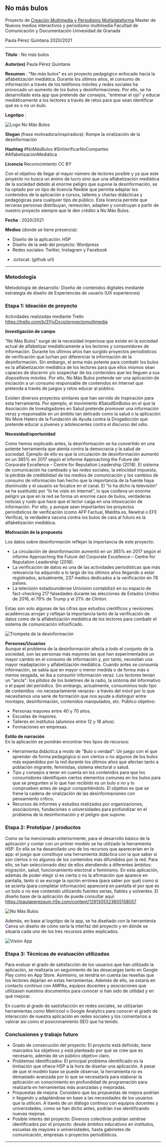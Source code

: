 ## No más bulos  

Proyecto de [Creación Multimedia y Periodismo Multiplataforma](https://github.com/mgea/PeriodismoMultimedia)
Master de Nuevos medios interactivos y periodismo multimedia
Facultad de Comunicación y Documentación
Univesidad de Granada 

Paula Pérez Quintana 2020/2021

----

**Titulo** : No más bulos

**Autor(es)** Paula Pérez Quintana

**Resumen** : "No más bulos" es un proyecto pedagógico enfocado hacia la alfabetización mediática. Durante los últimos años, el consumo de información a través de los teléfonos móviles y redes sociales ha provocado un aumento de los bulos y desinformaciones. Por ello, se ha desarrollado esta app que pretende dar consejos, "entrenar el ojo" y educar mediáticamente a los lectores a través de retos para que sean identificar qué es o no un bulo. 

**Logotipo** :

![Logo No Más Bulos](https://user-images.githubusercontent.com/82604710/117575655-0bfb1080-b0e3-11eb-8e12-692d03d27929.png)


**Slogan** (frase motivadora/inspiradora): Rompe la viralización de la desinformación

**Hashtag**  #NoMásBulos #SinVerificarNoCompartes #AlfabetizaciónMediática

**Licencia**    Reconocimiento CC BY

Con el objetivo de llegar al mayor número de lectores posible y ya que este proyecto no busca un ánimo de lucro sino que una alfabetización mediática de la sociedad debido al enorme peligro que supone la desinformación, se ha optado por un tipo de licencia flexible que permita adaptar los contenidos de la aplicación a cursos, talleres y charlas didácticas y pedagógicas para cualquier tipo de público. Esta licencia permite que terceras personas distribuyan, remezclen, adapten y construyan a partir de nuestro proyecto siempre que le den crédito a No Más Bulos. 

**Fecha** : 2020/2021

**Medios** (donde se tiene presencia): 
- Diseño de la aplicación: H5P
- Diseño de la web del proyecto: Wordpress
- Redes sociales: Twitter, Instagram y Facebook


*  :octocat: (github url) 

--- 

### Metodología

Metodología de desarrollo: Diseño de contenidos digitales mediante estrategia de diseño de Experiencias de usuario (UX experiences) 

### Etapa 1: Ideación de proyecto 

Actividades realizadas mediante Trello https://trello.com/b/3YjvDccp/proyectomultimedia

**Investigación de campo**   

"No Más Bulos" surge de la necesidad imperiosa que existe en la sociedad actual de alfabetizar mediáticamente a los lectores y consumidores de información. Durante los últimos años han surgido proyectos periodísticos de verificación que luchan por diferenciar la información de la desinformación. Sin embargo, el arma más potente para combatir los bulos es la alfabetización mediática de los lectores para que ellos mismos sean capaces de discernir y/o sospechar de los contenidos que les lleguen a sus dispositivos móviles. Por ello, No Más Bulos pretende ser una aplicación de iniciación a un consumo responsable de contenidos en Internet que pretenda a través de juegos y retos educar al público. 

Existen diversos proyectos similares que han servido de inspiración para esta herramienta. Por ejemplo, el movimiento #SaludSinBulos en el que la Asociación de Investigadores en Salud pretende promover una información veraz y responsable en un ámbito tan delicado como la salud o la aplicación No More Haters de la Fundación de Ayuda contra la Drogadicción que pretende educar a jóvenes y adolescentes contra el discurso del odio. 


**Necesidad/oportunidad** 

Como hemos explicado antes, la desinformación se ha convertido en una potente herramienta que atenta contra la democracia y la salud de sociedad. Ejemplo de ello es que la circulación de desinformación aumentó en un 365% en 2017 según el informe Approaching the Future del Corporate Excellence – Centre for Reputation Leadership (2018). El sistema de comunicación ha cambiado y las redes sociales, la velocidad impuesta, la pérdida de credibilidad de los medios de comunicación y los cambios de consumo de información han hecho que la importancia de la fuente haya disminuido y el usuario se focalice en el canal. El “lo ha dicho la televisión” se ha sustituido por “lo he visto en Internet”, lo que conlleva un enorme peligro ya que en la red se forma un enorme caos de bulos, verdaderas noticias y ruido que hace que el lector caiga en una intoxicación de información. Por ello, y aunque sean importantes los proyectos periodísticos de verificación (como AFP Factual, Maldita.es, Newtral o EFE Verifica), la verdadera vacuna contra los bulos de cara al futuro es la alfabetización mediática.

**Motivación de la propuesta** 

Los datos sobre desinformación reflejan la importancia de este proyecto:
- La circulación de desinformación aumentó en un 365% en 2017 según el informe Approaching the Future del Corporate Excellence – Centre for Reputation Leadership (2018).
- La verificación de datos es una de las actividades periodísticas que más relevancia ha adquirido a lo largo de los últimos años llegando a estar registrados, actualmente, 237 medios dedicados a la verificación en 78 países.
- La televisión estadounidense Univision contabilizó en su espacio de fact-checking 217 falsedades durante las elecciones de Estados Unidos de 2016, el 79% de Trump y el 21% de Clinton.

Estas son solo algunas de las cifras que estudios científicos y revisiones académicas arrojan y reflejan la importancia tanto de la verificación de datos como de la alfabetización mediática de los lectores para combatir el sistema de comunicación infoxificado.  

![Trompeta de la desinformación](https://user-images.githubusercontent.com/82604710/117577398-ed4c4800-b0e9-11eb-92a1-dc34d8755295.jpg)


**Personas/Usuarios**  
Aunque el problema de la desinformación afecta a todo el conjunto de la sociedad, son las personas más mayores las que han experimentados un mayor cambio en el consumo de información y, por tanto, necesitan una mayor readaptación y alfabetización mediática. Cuando antes se consumía información, se sabía que en mayor o menor medida o de forma más o menos sesgada, se iba a consumir información veraz. Los lectores tenían un "ancla": los pitidos de los boletines de la radio, la sintonía del informativo o el papel del periódico. Sin embargo, actualmente, consumimos todo tipo de contenidos -no necesariamente veraces- a través del móvil por lo que necesitamos una serie de formación que nos ayude a distinguir entre montajes, desinformación, contenidos manipulados, etc.
Público objetivo:
- Personas mayores entre 40 y 70 años.
- Escuelas de mayores.
- Talleres en institutos (alumnos entre 12 y 18 años).
- Formaciones en empresas.

**Estilo de narración**  
En la aplicación se pondrán encontrar tres tipos de recursos:
- Herramienta didáctica a modo de "Bulo o verdad": Un juego con el que aprender de forma pedagógica si son ciertos o no algunos de los bulos más expandidos por la red durante los últimos años que afectan tanto a población migrante, feministas, sistema electoral o salud.
- Tips y consejos a tener en cuenta en los contenidos para que los consumidores identifiquen ciertos elementos comunes en los bulos para que se pregunten si lo que han recibido es un bulo o no y lo comprueben antes de seguir compartiéndolo. El objetivo es que se frene la cadena de viralización de las desinformaciones con pensamiento crítico. 
- Recursos de informes y estudios realizados por organizaciones, asociaciones, fundaciones o universidades para profundizar en el problema de la desinformación y el peligro que supone. 



### Etapa 2: Prototipar / productos 

Como se ha mencionado anteriormente, para el desarrollo básico de la aplicación y contar con un primer modelo se ha utilizado la herramienta H5P. En ella se ha desarollado uno de los recursos que aparecerían en la app: el juego que constituye una herramienta didáctica con la que saber si son ciertos o no algunos de los contenidos más difundidos por la red. Para ello, se han seleccionado diez de ellos atendiendo a diferentes ámbitos: migración, salud, funcionamiento electoral o feminismo. En esta aplicación, además de poder elegir si es cierta o no la afirmación que aparece en pantalla, tanto si se escoge la opción errónea (para saber por qué) como si se acierta (para completar información) aparecerá en pantalla el por qué es un bulo o no ese contenido utilizando fuentes serias, fiables y solventes. El diseño base de la aplicación de puede consultar aquí: https://paulaperezquin.h5p.com/content/1291305523605158057 

![No Más Bulos](https://user-images.githubusercontent.com/82604710/117578556-3c48ac00-b0ef-11eb-9d62-00f67592f832.jpg)

Además, en base al logotipo de la app, se ha diseñado con la herramienta Canva un diseño de cómo sería la interfaz del proyecto y en dónde se situaría cada uno de los tres recursos antes explicados. 

![Visión App](https://user-images.githubusercontent.com/82604710/117579727-77011300-b0f4-11eb-876a-d7e2c9d98a61.png)




### Etapa 3: Técnicas de evaluación utilizadas

Para evaluar el grado de satisfacción de los usuarios que han utilizado la aplicación, se realizaría un seguimiento de las desacargas tanto en Google Play como en App Store. Asimismo, se tendría en cuenta las reseñas que los lectores dejarían en estas herramientas. Además de ello, se estaría en contacto continuo con AMPAs, equipos docentes y asociaciones que utilizasen nuestros documentos para conocer si han sido de utilidad y en qué mejorar.

En cuanto al grado de sastisfacción en redes sociales, se utilizarían herramientas como Metricool o Google Analytics para conocer el grado de interacción de nuestra aplicación en redes sociales y los comentarios a valorar así como el posicionamiento SEO que ha tenido. 



### Conclusiones y trabajo futuro


* Grado de consecución del proyecto: El proyecto está definido, tiene marcados los objetivos y está planteado por qué se cree que es necesario, además de un público objetivo claro. 
* Problemas identificados: El principal problema identificado es la limitación que ofrece H5P a la hora de diseñar una aplicación. A pesar de que el modelo base se puede observar, la herramienta no es demasiado avanzada por lo que se necesataría para elaborar la aplicación un conocimiento en profundidad de programación para realizarla en herramientas más avanzadas y mejoradas.
* Propuestas de mejora: Considero que las propuestas de mejora podrían ir llegando y adaptándose en base a las necesidades de los usuarios que la utilicen. A través de un diálogo continuo con equipos docentes y universidades, como se han dicho antes, podrían irse identificando nuevas mejoras. 
* Posible interés del proyecto: Diversos colectivos podrían sentirse identificados por el proyecto: desde ámbitos educativos en institutos, escuelas de mayores o universidades, hasta gabinetes de comunicación, empresas o proyectos periodísticos. 



----
